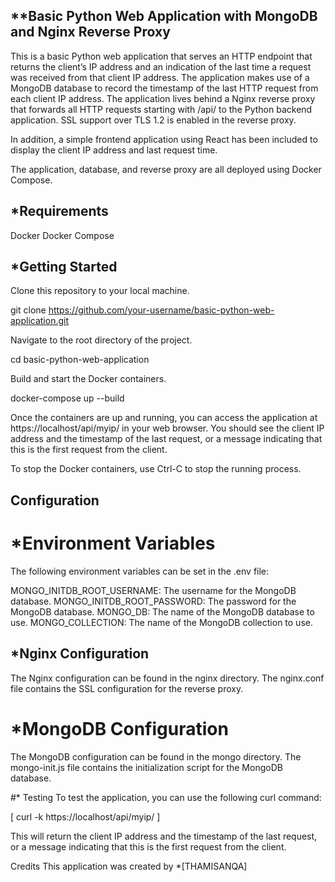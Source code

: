 ## **Basic Python Web Application with MongoDB and Nginx Reverse Proxy

This is a basic Python web application that serves an HTTP endpoint that returns the client’s IP address and an indication of the last time a request was received from that client IP address. The application makes use of a MongoDB database to record the timestamp of the last HTTP request from each client IP address. The application lives behind a Nginx reverse proxy that forwards all HTTP requests starting with /api/ to the Python backend application. SSL support over TLS 1.2 is enabled in the reverse proxy.

In addition, a simple frontend application using React has been included to display the client IP address and last request time.

The application, database, and reverse proxy are all deployed using Docker Compose.

## *Requirements

Docker
Docker Compose

## *Getting Started

Clone this repository to your local machine.

git clone https://github.com/your-username/basic-python-web-application.git

Navigate to the root directory of the project.


cd basic-python-web-application

Build and start the Docker containers.

docker-compose up --build

Once the containers are up and running, you can access the application at https://localhost/api/myip/ in your web browser. You should see the client IP address and the timestamp of the last request, or a message indicating that this is the first request from the client.

To stop the Docker containers, use Ctrl-C to stop the running process.

## Configuration

# *Environment Variables

The following environment variables can be set in the .env file:

MONGO_INITDB_ROOT_USERNAME: The username for the MongoDB database.
MONGO_INITDB_ROOT_PASSWORD: The password for the MongoDB database.
MONGO_DB: The name of the MongoDB database to use.
MONGO_COLLECTION: The name of the MongoDB collection to use.

## *Nginx Configuration

The Nginx configuration can be found in the nginx directory. The nginx.conf file contains the SSL configuration for the reverse proxy.

# *MongoDB Configuration

The MongoDB configuration can be found in the mongo directory. The mongo-init.js file contains the initialization script for the MongoDB database.

#* Testing
To test the application, you can use the following curl command:

[ curl -k https://localhost/api/myip/ ]

This will return the client IP address and the timestamp of the last request, or a message indicating that this is the first request from the client.

Credits
This application was created by *[THAMISANQA]



